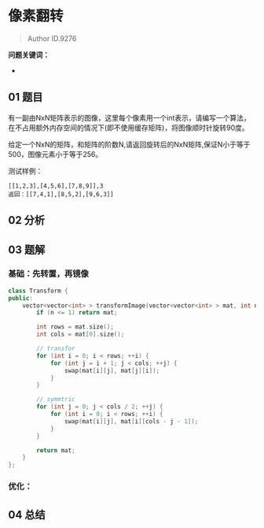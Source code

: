 # 像素翻转
> Author ID.9276 

**问题关键词：**

- 

## 01 题目

有一副由NxN矩阵表示的图像，这里每个像素用一个int表示，请编写一个算法，在不占用额外内存空间的情况下(即不使用缓存矩阵)，将图像顺时针旋转90度。

给定一个NxN的矩阵，和矩阵的阶数N,请返回旋转后的NxN矩阵,保证N小于等于500，图像元素小于等于256。

测试样例：

```
[[1,2,3],[4,5,6],[7,8,9]],3
返回：[[7,4,1],[8,5,2],[9,6,3]]
```

## 02 分析



## 03 题解

### 基础：先转置，再镜像

```c++
class Transform {
public:
    vector<vector<int> > transformImage(vector<vector<int> > mat, int n) {
        if (n <= 1) return mat;

        int rows = mat.size();
        int cols = mat[0].size();

        // transfor
        for (int i = 0; i < rows; ++i) {
            for (int j = i + 1; j < cols; ++j) {
                swap(mat[i][j], mat[j][i]);
            }
        }

        // symmtric
        for (int j = 0; j < cols / 2; ++j) {
            for (int i = 0; i < rows; ++i) {
                swap(mat[i][j], mat[i][cols - j - 1]);
            }
        }

        return mat;
    }
};
```

### 优化：



## 04 总结

